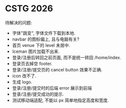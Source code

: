 # CSTG 2026

待解决的问题:

- 字体"跳变", 字体文件下载到本地.
- navbar 的图标偏上, 且与电脑有关?
- 首页 venue 下的 level 未居中.
- Iceman 图片加载不出来.
- 登录/注册后转回之前页面, 而不是统一转回 /home/index.
- 登录页去掉空 footer.
- 登录/注册/提交页的 cancel button 效果不正确.
- icon 改不了.
- 生成 logo.
- 登录/注册/提交时的后端 error 展示到前端
- 登录/注册/提交成功的提示.
- 测试移动端适配, 不能以 px 简单地指定高度和宽度.